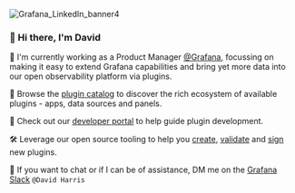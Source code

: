 ![Grafana_LinkedIn_banner4](https://user-images.githubusercontent.com/19860021/223097787-31c0b97c-f560-423c-b603-7aaf0e205ef2.png)

### 👋 Hi there, I'm David
:rocket:  I'm currently working as a Product Manager [@Grafana](https://grafana.com/), focussing on making it easy to extend Grafana capabilities and bring yet more data into our open observability platform via plugins.

:shopping_cart: Browse the [plugin catalog](https://grafana.com/grafana/plugins/) to discover the rich ecosystem of available plugins - apps, data sources and panels.  

:book: Check out our [developer portal](https://grafana.com/developers/) to help guide plugin development.

:hammer_and_wrench: Leverage our open source tooling to help you [create](https://www.npmjs.com/package/@grafana/create-plugin), [validate](https://github.com/grafana/plugin-validator/) and [sign](https://www.npmjs.com/package/@grafana/sign-plugin) new plugins.  

:speech_balloon: If you want to chat or if I can be of assistance, DM me on the [Grafana Slack](https://slack.grafana.com/) `@David Harris`
